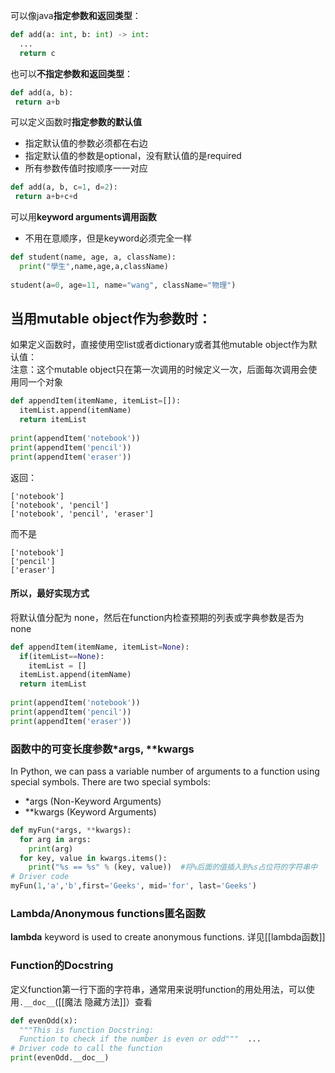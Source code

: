 可以像java**指定参数和返回类型**：
```python
def add(a: int, b: int) -> int:
  ...
  return c
```

也可以**不指定参数和返回类型**：
```python
def add(a, b):
 return a+b
```

可以定义函数时**指定参数的默认值**
- 指定默认值的参数必须都在右边
- 指定默认值的参数是optional，没有默认值的是required
- 所有参数传值时按顺序一一对应
```python
def add(a, b, c=1, d=2):
 return a+b+c+d
```

可以用**keyword arguments调用函数**
- 不用在意顺序，但是keyword必须完全一样
```python 
def student(name, age, a, className):  
  print("學生",name,age,a,className)  
  
student(a=0, age=11, name="wang", className="物理")
```


## 当用mutable object作为参数时：
如果定义函数时，直接使用空list或者dictionary或者其他mutable object作为默认值：  
注意：这个mutable object只在第一次调用的时候定义一次，后面每次调用会使用同一个对象
```python
def appendItem(itemName, itemList=[]):  
  itemList.append(itemName)  
  return itemList  
  
print(appendItem('notebook'))  
print(appendItem('pencil'))  
print(appendItem('eraser'))
```
返回：
```
['notebook']
['notebook', 'pencil']
['notebook', 'pencil', 'eraser']
```
而不是
```
['notebook']
['pencil']
['eraser']
```
#### 所以，最好实现方式  
将默认值分配为 none，然后在function内检查预期的列表或字典参数是否为 none 
```python
def appendItem(itemName, itemList=None):  
  if(itemList==None):  
    itemList = []  
  itemList.append(itemName)  
  return itemList  
  
print(appendItem('notebook'))  
print(appendItem('pencil'))  
print(appendItem('eraser'))
```

### 函数中的可变长度参数*args, **kwargs
In Python, we can pass a variable number of arguments to a function using special symbols. There are two special symbols:
-   *args (Non-Keyword Arguments)
-   **kwargs (Keyword Arguments)
```python
def myFun(*args, **kwargs):  
  for arg in args:  
    print(arg)  
  for key, value in kwargs.items():  
    print("%s == %s" % (key, value))  #将%后面的值插入到%s占位符的字符串中  
# Driver code  
myFun(1,'a','b',first='Geeks', mid='for', last='Geeks')
```


### Lambda/Anonymous functions匿名函数
**lambda** keyword is used to create anonymous functions.
详见[[lambda函数]]

### Function的Docstring
定义function第一行下面的字符串，通常用来说明function的用处用法，可以使用`.__doc__`([[魔法 隐藏方法]]）查看
```python
def evenOdd(x):  
  """This is function Docstring:  
  Function to check if the number is even or odd"""  ...  
# Driver code to call the function  
print(evenOdd.__doc__)
```

